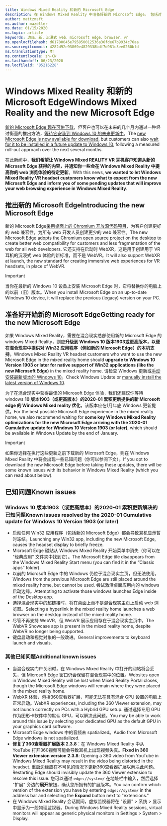 ```yaml
---
title: Windows Mixed Reality 和新的 Microsoft Edge
description: 在 Windows Mixed Reality 中准备好新的 Microsoft Edge。 包括对预期的更改、要查找的更新和已知问题。
author: mattzmsft
ms.author: mazeller
ms.date: 01/15/2020
ms.topic: article
keywords: 边缘，新，沉浸式 web，microsoft edge，browser，vr
ms.openlocfilehash: d61780045e795850012536a36fde67b9934c76aa
ms.sourcegitcommit: 4282d92e93869e4829338bdf7d981c3ee0260bfd
ms.translationtype: MT
ms.contentlocale: zh-CN
ms.lasthandoff: 06/23/2020
ms.locfileid: "85216228"
---
```

# <a name="windows-mixed-reality-and-the-new-microsoft-edge"></a><span data-ttu-id="3de5a-105">Windows Mixed Reality 和新的 Microsoft Edge</span><span class="sxs-lookup"><span data-stu-id="3de5a-105">Windows Mixed Reality and the new Microsoft Edge</span></span>

<span data-ttu-id="3de5a-106">[新的 Microsoft Edge 现在可供下载](https://blogs.windows.com/windowsexperience/?p=173496)，但客户也可以在未来的几个月内通过一种经过衡量的推出方法，[等待它安装到 Windows 10 的未来更新中](https://blogs.windows.com/msedgedev/2020/01/15/upgrading-new-microsoft-edge-79-chromium/)。</span><span class="sxs-lookup"><span data-stu-id="3de5a-106">The [new Microsoft Edge is now available for download](https://blogs.windows.com/windowsexperience/?p=173496), but customers can also [wait for it to be installed in a future update to Windows 10](https://blogs.windows.com/msedgedev/2020/01/15/upgrading-new-microsoft-edge-79-chromium/), following a measured roll-out approach over the next several months.</span></span> 

<span data-ttu-id="3de5a-107">在此新闻中，**我们希望让 Windows Mixed REALITY VR 耳机客户知道从新的 Microsoft Edge 获得的内容，并通知你一些会在 Windows Mixed Reality 中提高你的 web 浏览体验的待定更新**。</span><span class="sxs-lookup"><span data-stu-id="3de5a-107">With this news, **we wanted to let Windows Mixed Reality VR headset customers know what to expect from the new Microsoft Edge and inform you of some pending updates that will improve your web browsing experience in Windows Mixed Reality**.</span></span>

## <a name="introducing-the-new-microsoft-edge"></a><span data-ttu-id="3de5a-108">推出新的 Microsoft Edge</span><span class="sxs-lookup"><span data-stu-id="3de5a-108">Introducing the new Microsoft Edge</span></span>

<span data-ttu-id="3de5a-109">新的 Microsoft Edge[采用桌面上的 Chromium 开放源代码项目](https://blogs.windows.com/windowsexperience/2018/12/06/microsoft-edge-making-the-web-better-through-more-open-source-collaboration/)，为客户创建更好的 web 兼容性，为所有 web 开发人员创建更少的 web 兼容性。</span><span class="sxs-lookup"><span data-stu-id="3de5a-109">The new Microsoft Edge [adopts the Chromium open source project](https://blogs.windows.com/windowsexperience/2018/12/06/microsoft-edge-making-the-web-better-through-more-open-source-collaboration/) on the desktop to create better web compatibility for customers and less fragmentation of the web for all web developers.</span></span> <span data-ttu-id="3de5a-110">它还支持在启动时 WebXR，这是用于创建用于 VR 耳机的沉浸式 web 体验的新标准，而不是 WebVR。</span><span class="sxs-lookup"><span data-stu-id="3de5a-110">It will also support WebXR at launch, the new standard for creating immersive web experiences for VR headsets, in place of WebVR.</span></span>

>[!IMPORTANT]
><span data-ttu-id="3de5a-111">当你在最新的 Windows 10 设备上安装 Microsoft Edge 时，它将替换你的电脑上的以前（旧）版本。</span><span class="sxs-lookup"><span data-stu-id="3de5a-111">When you install Microsoft Edge on an up-to-date Windows 10 device, it will replace the previous (legacy) version on your PC.</span></span>

## <a name="getting-ready-for-the-new-microsoft-edge"></a><span data-ttu-id="3de5a-112">准备好开始新的 Microsoft Edge</span><span class="sxs-lookup"><span data-stu-id="3de5a-112">Getting ready for the new Microsoft Edge</span></span>

<span data-ttu-id="3de5a-113">如果 Windows Mixed Reality，需要在混合现实总部使用新的 Microsoft Edge 的 windows Mixed Reality，则应**升级到 Windows 10 版本1903或更高版本，以便在混合现实中提供对 Win32 应用程序（例如新的 Microsoft Edge）的本机支持**。</span><span class="sxs-lookup"><span data-stu-id="3de5a-113">Windows Mixed Reality VR headset customers who want to use the new Microsoft Edge in the mixed reality home should **upgrade to Windows 10 Version 1903 or later for native support of Win32 applications (like the new Microsoft Edge)** in the mixed reality home.</span></span> <span data-ttu-id="3de5a-114">请检查 Windows 更新或[手动安装最新版本的 Windows 10](https://www.microsoft.com/en-us/software-download/windows10)。</span><span class="sxs-lookup"><span data-stu-id="3de5a-114">Check Windows Update or [manually install the latest version of Windows 10](https://www.microsoft.com/en-us/software-download/windows10).</span></span>

<span data-ttu-id="3de5a-115">为了在混合现实中获得最佳的 Microsoft Edge 体验，我们还建议你等待 windows **10 版本1903（或更高版本）的2020-01 累积更新提供的新 Microsoft edge 的 Windows Mixed reality 优化**，该版本应在1月年底 Windows 更新提供。</span><span class="sxs-lookup"><span data-stu-id="3de5a-115">For the best possible Microsoft Edge experience in the mixed reality home, we also recommend waiting for **some key Windows Mixed Reality optimizations for the new Microsoft Edge arriving with the 2020-01 Cumulative update for Windows 10 Version 1903 (or later)**, which should be available in Windows Update by the end of January.</span></span>

>[!IMPORTANT]
><span data-ttu-id="3de5a-116">如果你选择在执行这些更新之前下载新的 Microsoft Edge，则在 Windows Mixed Reality 中将会出现一些已知问题（你可以参阅下文）。</span><span class="sxs-lookup"><span data-stu-id="3de5a-116">If you opt to download the new Microsoft Edge before taking these updates, there will be some known issues with its behavior in Windows Mixed Reality (which you can read about below).</span></span>

## <a name="known-issues"></a><span data-ttu-id="3de5a-117">已知问题</span><span class="sxs-lookup"><span data-stu-id="3de5a-117">Known issues</span></span>

### <a name="known-issues-resolved-by-the-2020-01-cumulative-update-for-windows-10-version-1903-or-later"></a><span data-ttu-id="3de5a-118">Windows 10 版本1903（或更高版本）的2020-01 累积更新解决的已知问题</span><span class="sxs-lookup"><span data-stu-id="3de5a-118">Known issues resolved by the 2020-01 Cumulative update for Windows 10 Version 1903 (or later)</span></span>

- <span data-ttu-id="3de5a-119">启动任何 Win32 应用程序（包括新的 Microsoft Edge）都会导致耳机显示暂时冻结。</span><span class="sxs-lookup"><span data-stu-id="3de5a-119">Launching any Win32 app, including the new Microsoft Edge, causes the headset display to briefly freeze.</span></span>
- <span data-ttu-id="3de5a-120">Microsoft Edge 磁贴从 Windows Mixed Reality 开始菜单中消失（你可以在 "经典应用" 文件夹中找到它）。</span><span class="sxs-lookup"><span data-stu-id="3de5a-120">The Microsoft Edge tile disappears from the Windows Mixed Reality Start menu (you can find it in the “Classic apps” folder).</span></span>
- <span data-ttu-id="3de5a-121">以前的 Microsoft Edge 中的 Windows 仍位于混合现实主页，但无法使用。</span><span class="sxs-lookup"><span data-stu-id="3de5a-121">Windows from the previous Microsoft Edge are still placed around the mixed reality home, but cannot be used.</span></span> <span data-ttu-id="3de5a-122">尝试激活桌面应用内的 windows 启动边缘。</span><span class="sxs-lookup"><span data-stu-id="3de5a-122">Attempting to activate those windows launches Edge inside of the Desktop app.</span></span>
- <span data-ttu-id="3de5a-123">选择混合现实中的超链接时，将在桌面上而不是混合现实主页上启动 web 浏览器。</span><span class="sxs-lookup"><span data-stu-id="3de5a-123">Selecting a hyperlink in the mixed reality home launches a web browser on the desktop instead of the mixed reality home.</span></span>
- <span data-ttu-id="3de5a-124">尽管不再支持 WebVR，但 WebVR 展示应用存在于混合现实主页中。</span><span class="sxs-lookup"><span data-stu-id="3de5a-124">The WebVR Showcase app is present in the mixed reality home, despite WebVR no longer being supported.</span></span>
- <span data-ttu-id="3de5a-125">键盘启动和视觉对象的一般改进。</span><span class="sxs-lookup"><span data-stu-id="3de5a-125">General improvements to keyboard launch and visuals.</span></span>

### <a name="additional-known-issues"></a><span data-ttu-id="3de5a-126">其他已知问题</span><span class="sxs-lookup"><span data-stu-id="3de5a-126">Additional known issues</span></span>

-   <span data-ttu-id="3de5a-127">当混合现实门户关闭时，在 Windows Mixed Reality 中打开的网站将会丢失，但 Microsoft Edge 窗口仍会保留在混合现实中的位置。</span><span class="sxs-lookup"><span data-stu-id="3de5a-127">Websites open in Windows Mixed Reality will be lost when Mixed Reality Portal closes, though the Microsoft Edge windows will remain where they were placed in the mixed reality home.</span></span>
- <span data-ttu-id="3de5a-128">WebXR 体验，包括360查看器扩展，可能无法在具有混合 GPU 设置的电脑上正常启动。</span><span class="sxs-lookup"><span data-stu-id="3de5a-128">WebXR experiences, including the 360 Viewer extension, may not launch correctly on PCs with a Hybrid GPU setup.</span></span> <span data-ttu-id="3de5a-129">通过选择专用 GPU 作为图形卡软件中的默认 GPU，可以解决此问题。</span><span class="sxs-lookup"><span data-stu-id="3de5a-129">You may be able to work around this issue by selecting your dedicated GPU as the default GPU in your graphics card software.</span></span>
-   <span data-ttu-id="3de5a-130">Microsoft Edge windows 中的音频未 spatialized。</span><span class="sxs-lookup"><span data-stu-id="3de5a-130">Audio from Microsoft Edge windows is not spatialized.</span></span>
-   <span data-ttu-id="3de5a-131">**修复了360查看器扩展版本 2.3.8**：在 Windows Mixed Reality 中从 YouTube 打开360视频可能会导致耳机上出现视频失真。</span><span class="sxs-lookup"><span data-stu-id="3de5a-131">**Fixed in 360 Viewer extension version 2.3.8**: Opening a 360 video from YouTube in Windows Mixed Reality may result in the video being distorted in the headset.</span></span> <span data-ttu-id="3de5a-132">重启边缘应在不可见的情况下更新360查看器扩展以解决此问题。</span><span class="sxs-lookup"><span data-stu-id="3de5a-132">Restarting Edge should invisibly update the 360 Viewer extension to resolve this issue.</span></span> <span data-ttu-id="3de5a-133">您可以通过 `edge://system/` 在地址栏中输入，然后选择 "扩展" 旁边的**展开**按钮，确认您所拥有的扩展版本。</span><span class="sxs-lookup"><span data-stu-id="3de5a-133">You can confirm which version of the extension you have by entering `edge://system/` in the address bar and selecting the **Expand** button next to "extensions."</span></span>
-   <span data-ttu-id="3de5a-134">在 Windows Mixed Reality 会话期间，虚拟监视器将在 "设置" > 系统 > 显示中显示为一般物理监视器。</span><span class="sxs-lookup"><span data-stu-id="3de5a-134">During Windows Mixed Reality sessions, virtual monitors will appear as generic physical monitors in Settings > System > Display.</span></span>



